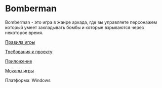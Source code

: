 # Bomberman
Bomberman - это игра в жанре аркада, где вы управляете персонажем который умеет закладывать бомбы и которые взрываются через некоторое время.

[Правила игры](https://github.com/ProRitsaTel/Bomberman/blob/master/_Bomberman_/%D0%9F%D1%80%D0%B0%D0%B2%D0%B8%D0%BB%D0%B0%20%D0%B8%D0%B3%D1%80%D1%8B)

[Требования к проекту](https://github.com/ProRitsaTel/Bomberman/blob/master/%D0%94%D0%BE%D0%BA%D1%83%D0%BC%D0%B5%D0%BD%D1%82%D0%B0%D1%86%D0%B8%D1%8F/%D0%A2%D1%80%D0%B5%D0%B1%D0%BE%D0%B2%D0%B0%D0%BD%D0%B8%D1%8F%20%D0%BA%20%D0%BF%D1%80%D0%BE%D0%B5%D0%BA%D1%82%D1%83)

[Приложение](https://github.com/ProRitsaTel/Bomberman/tree/master/_Bomberman_/Assets/Scripts)

[Мокапы игры](https://github.com/ProRitsaTel/Bomberman/tree/master/%D0%9C%D0%BE%D0%BA%D0%B0%D0%BF%D1%8B%20%D0%B8%D0%B3%D1%80%D1%8B)

Платформа: Windows
